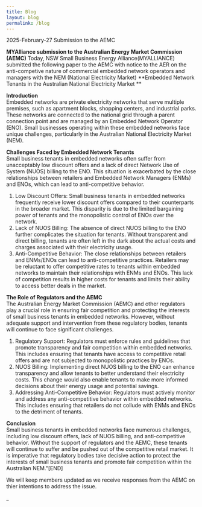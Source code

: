 ```yaml
---
title: Blog
layout: blog
permalink: /blog
---
```


2025-February-27 Submission to the AEMC

**MYAlliance submission to the Australian Energy Market Commission (AEMC)**
Today, NSW Small Business Energy Alliance(MYALLIANCE) submitted the following paper to the AEMC with notice to the AER on the anti-competive nature of commercial embedded network operators and managers with the NEM (National Electricity Market) 
**Embedded Network Tenants in the Australian National Electricity Market **  

**Introduction**    
Embedded networks are private electricity networks that serve multiple premises, such as apartment blocks, shopping centers, and industrial parks. These networks are connected to the national grid through a parent connection point and are managed by an Embedded Network Operator (ENO). Small businesses operating within these embedded networks face unique challenges, particularly in the Australian National Electricity Market (NEM).  

**Challenges Faced by Embedded Network Tenants**  
 Small business tenants in embedded networks often suffer from unacceptably low discount offers and a lack of direct Network Use of System (NUOS) billing to the ENO. This situation is exacerbated by the close relationships between retailers and Embedded Network Managers (ENMs) and ENOs, which can lead to anti-competitive behavior.
1.	Low Discount Offers: Small business tenants in embedded networks frequently receive lower discount offers compared to their counterparts in the broader market. This disparity is due to the limited bargaining power of tenants and the monopolistic control of ENOs over the network.
2.	Lack of NUOS Billing: The absence of direct NUOS billing to the ENO further complicates the situation for tenants. Without transparent and direct billing, tenants are often left in the dark about the actual costs and charges associated with their electricity usage.
3.	Anti-Competitive Behavior: The close relationships between retailers and ENMs/ENOs can lead to anti-competitive practices. Retailers may be reluctant to offer competitive rates to tenants within embedded networks to maintain their relationships with ENMs and ENOs. This lack of competition results in higher costs for tenants and limits their ability to access better deals in the market.  

**The Role of Regulators and the AEMC**  
The Australian Energy Market Commission (AEMC) and other regulators play a crucial role in ensuring fair competition and protecting the interests of small business tenants in embedded networks. However, without adequate support and intervention from these regulatory bodies, tenants will continue to face significant challenges.
1.	Regulatory Support: Regulators must enforce rules and guidelines that promote transparency and fair competition within embedded networks. This includes ensuring that tenants have access to competitive retail offers and are not subjected to monopolistic practices by ENOs.
2.	NUOS Billing: Implementing direct NUOS billing to the ENO can enhance transparency and allow tenants to better understand their electricity costs. This change would also enable tenants to make more informed decisions about their energy usage and potential savings.
3.	Addressing Anti-Competitive Behavior: Regulators must actively monitor and address any anti-competitive behavior within embedded networks. This includes ensuring that retailers do not collude with ENMs and ENOs to the detriment of tenants.

**Conclusion**  
Small business tenants in embedded networks face numerous challenges, including low discount offers, lack of NUOS billing, and anti-competitive behavior. Without the support of regulators and the AEMC, these tenants will continue to suffer and be pushed out of the competitive retail market. It is imperative that regulatory bodies take decisive action to protect the interests of small business tenants and promote fair competition within the Australian NEM."[END]  

We will keep members updated as we receive responses from the AEMC on thier intentions to address the issue.

_
